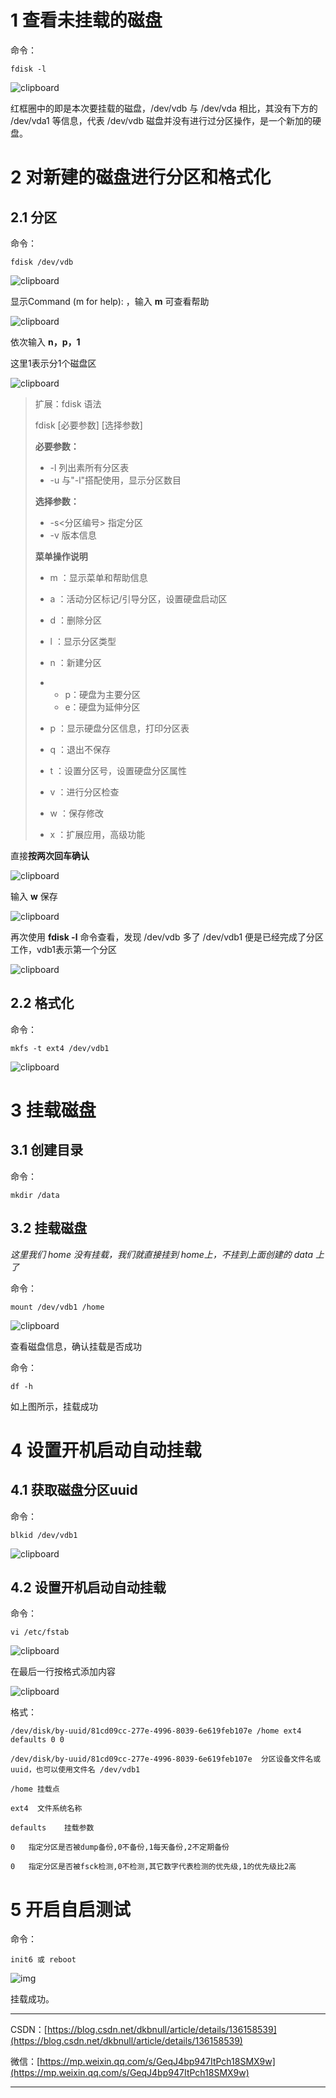 # 1 查看未挂载的磁盘

命令：

~~~shell
fdisk -l
~~~

![clipboard](Centos7挂载磁盘.assets/clipboard-1707966724105.png)

红框圈中的即是本次要挂载的磁盘，/dev/vdb 与 /dev/vda 相比，其没有下方的 /dev/vda1 等信息，代表 /dev/vdb 磁盘并没有进行过分区操作，是一个新加的硬盘。

# 2 对新建的磁盘进行分区和格式化

## 2.1 分区

命令：

~~~shell
fdisk /dev/vdb
~~~

![clipboard](Centos7挂载磁盘.assets/clipboard-1707966913089.png)

显示Command (m for help): ，输入 **m** 可查看帮助

![clipboard](Centos7挂载磁盘.assets/clipboard-1707966940219.png)

依次输入 **n，p，1**

这里1表示分1个磁盘区

![clipboard](Centos7挂载磁盘.assets/clipboard-1707966990294.png)

> 扩展：fdisk 语法
>
> fdisk [必要参数] [选择参数]
>
> **必要参数：**
>
> - -l 列出素所有分区表
> - -u 与"-l"搭配使用，显示分区数目
>
> **选择参数：**
>
> - -s<分区编号> 指定分区
> - -v 版本信息
>
> **菜单操作说明**
>
> - m ：显示菜单和帮助信息
>
> - a ：活动分区标记/引导分区，设置硬盘启动区
>
> - d ：删除分区
>
> - l ：显示分区类型
>
> - n ：新建分区
>
> - - p：硬盘为主要分区
>   - e：硬盘为延伸分区
>
> - p ：显示硬盘分区信息，打印分区表
>
> - q ：退出不保存
>
> - t ：设置分区号，设置硬盘分区属性
>
> - v ：进行分区检查
>
> - w ：保存修改
>
> - x ：扩展应用，高级功能

直接**按两次回车确认**

![clipboard](Centos7挂载磁盘.assets/clipboard-1707967023735.png)

输入 **w** 保存

![clipboard](Centos7挂载磁盘.assets/clipboard-1707967050569.png)

再次使用 **fdisk -l** 命令查看，发现 /dev/vdb 多了 /dev/vdb1 便是已经完成了分区工作，vdb1表示第一个分区

![clipboard](Centos7挂载磁盘.assets/clipboard-1707967193312.png)

## 2.2 格式化

命令：

~~~shell
mkfs -t ext4 /dev/vdb1
~~~

![clipboard](Centos7挂载磁盘.assets/clipboard-1707967277384.png)

# 3 挂载磁盘

## 3.1 创建目录

命令：

~~~shell
mkdir /data
~~~

## 3.2 挂载磁盘

*这里我们 home 没有挂载，我们就直接挂到 home上，不挂到上面创建的 data 上了*

命令：

~~~shell
mount /dev/vdb1 /home
~~~

![clipboard](Centos7挂载磁盘.assets/clipboard-1707967355469.png)

查看磁盘信息，确认挂载是否成功

命令：

~~~shell
df -h
~~~

如上图所示，挂载成功

# 4 设置开机启动自动挂载

## 4.1 获取磁盘分区uuid

命令：

~~~shell
blkid /dev/vdb1
~~~

![clipboard](Centos7挂载磁盘.assets/clipboard-1707967444613.png)

## 4.2 设置开机启动自动挂载

命令：

~~~shell
vi /etc/fstab
~~~

![clipboard](Centos7挂载磁盘.assets/clipboard-1707967489149.png)

在最后一行按格式添加内容

![clipboard](Centos7挂载磁盘.assets/clipboard-1707967529702.png)

格式：

~~~
/dev/disk/by-uuid/81cd09cc-277e-4996-8039-6e619feb107e /home ext4 defaults 0 0

/dev/disk/by-uuid/81cd09cc-277e-4996-8039-6e619feb107e  分区设备文件名或uuid，也可以使用文件名 /dev/vdb1

/home 挂载点

ext4  文件系统名称

defaults	挂载参数

0	指定分区是否被dump备份,0不备份,1每天备份,2不定期备份

0	指定分区是否被fsck检测,0不检测,其它数字代表检测的优先级,1的优先级比2高
~~~

# 5 开启自启测试

命令：

~~~shell
init6 或 reboot
~~~

![img](Centos7挂载磁盘.assets/clipboard.png)



挂载成功。



---

CSDN：[https://blog.csdn.net/dkbnull/article/details/136158539](https://blog.csdn.net/dkbnull/article/details/136158539)

微信：[https://mp.weixin.qq.com/s/GeqJ4bp947ItPch18SMX9w](https://mp.weixin.qq.com/s/GeqJ4bp947ItPch18SMX9w)

---

